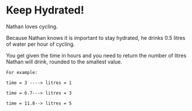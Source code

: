 # Keep Hydrated!

Nathan loves cycling.

Because Nathan knows it is important to stay hydrated, he drinks 0.5 litres of water per hour of cycling.

You get given the time in hours and you need to return the number of litres Nathan will drink, rounded to the smallest value.

```
For example:

time = 3 ----> litres = 1

time = 6.7---> litres = 3

time = 11.8--> litres = 5
```
